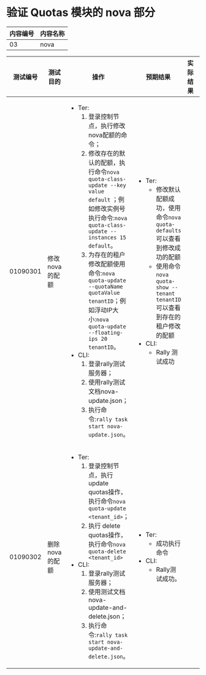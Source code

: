 # 验证 Quotas 模块的 nova 部分

|内容编号|内容名称|
|--------|--------|
|03|nova|


|测试编号|测试目的|操作|预期结果|实际结果|备注|Rally/Tempest/None|
|--------|--------|----|--------|--------|----|------------------|
|01090301|修改 nova 的配额|<ul><li>Ter:<ol><li>登录控制节点，执行修改nova配额的命令；</li><li>修改存在的默认的配额，执行命令```nova quota-class-update --key value default``` ；例如修改实例号执行命令:```nova quota-class-update --instances 15 default```。</li><li>为存在的租户修改配额使用命令:```nova quota-update --quotaName quotaValue tenantID```；例如浮动IP大小:```nova quota-update --floating-ips 20 tenantID```。</li></ol></li><li>CLI:<ol><li>登录rally测试服务器；</li><li>使用rally测试文档nova-update.json；</li><li>执行命令:```rally task start nova-update.json```。|<ul><li>Ter:<ul><li>修改默认配额成功，使用命令```nova quota-defaults``` 可以查看到修改成功的配额</li><li>使用命令```nova quota-show --tenant tenantID``` 可以查看到存在的租户修改的配额</li></ul></li><li>CLI:<ul><li>Rally 测试成功</li></ul></li></ul>||修改配额分为修改默认配额和为租户修改配额|Rally:</br>nova-update.json|
|01090302|删除 nova 的配额|<ul><li>Ter:<ol><li>登录控制节点，执行update quotas操作，执行命令```nova quota-update <tenant_id>```；</li><li>执行 delete quotas操作，执行命令```nova quota-delete <tenant_id>```</li></ol></li><li>CLI:<ol><li>登录rally测试服务器；</li><li>使用测试文档nova-update-and-delete.json；</li><li>执行命令:```rally task start nova-update-and-delete.json```。</li></ol></li></ul>|<ul><li>Ter:<ul><li>成功执行命令</li></ul></li><li>CLI:<ul><li>Rally测试成功。</li></ul></li></ul>||quota delete 功能会使设置的配额变为默认|Rally:</br>nova-update-and-delete.json|
